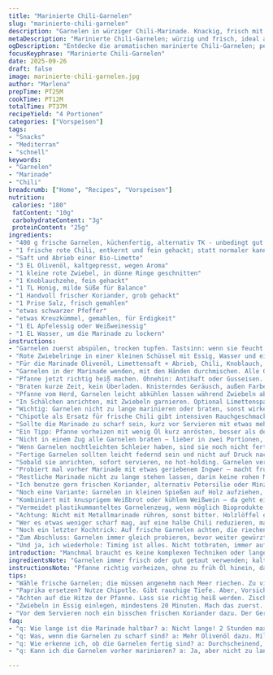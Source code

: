 ```yaml
---
title: "Marinierte Chili-Garnelen"
slug: "marinierte-chili-garnelen"
description: "Garnelen in würziger Chili-Marinade. Knackig, frisch mit leichter Schärfe. Marinieren statt lange garen; zart, nicht gummiartig. Für vier Personen als kleiner Snack vorweg, schnell vorbereitet. Keine Nüsse, milchfrei, ohne Eier. Mit Limettenabrieb und Koriander, um das Meer intensiver zu spüren. Haptik beachten – bissfest, nicht verkocht oder matschig. Aromenspiel durch frische Kräuter. Einfache Grundzutaten, doch jeder Arbeitsschritt wichtig. Plus: Eingelegte rote Zwiebeln als Kontrapunkt. Schwerpunkt: Sinn für Timing, Textur und Geschmack. Ersetzt Paprika mit getrocknetem Chipotle, das gibt mehr Räucheraroma."
metaDescription: "Marinierte Chili-Garnelen; würzig und frisch, ideal als Snack für gesellige Abende oder Aperitif. Aromatische Auswahl für Liebhaber von Meeresfrüchten."
ogDescription: "Entdecke die aromatischen marinierte Chili-Garnelen; perfekt für gesellige Anlässe oder als Appetitanreger. Genuss auf einem neuen Level."
focusKeyphrase: "Marinierte Chili-Garnelen"
date: 2025-09-26
draft: false
image: marinierte-chili-garnelen.jpg
author: "Marlena"
prepTime: PT25M
cookTime: PT12M
totalTime: PT37M
recipeYield: "4 Portionen"
categories: ["Vorspeisen"]
tags:
- "Snacks"
- "Mediterran"
- "schnell"
keywords:
- "Garnelen"
- "Marinade"
- "Chili"
breadcrumb: ["Home", "Recipes", "Vorspeisen"]
nutrition: 
 calories: "180"
 fatContent: "10g"
 carbohydrateContent: "3g"
 proteinContent: "25g"
ingredients:
- "400 g frische Garnelen, küchenfertig, alternativ TK - unbedingt gut auftauen"
- "1 frische rote Chili, entkernt und fein gehackt; statt normaler kann Chipotle verwendet werden für rauchige Note"
- "Saft und Abrieb einer Bio-Limette"
- "3 EL Olivenöl, kaltgepresst, wegen Aroma"
- "1 kleine rote Zwiebel, in dünne Ringe geschnitten"
- "1 Knoblauchzehe, fein gehackt"
- "1 TL Honig, milde Süße für Balance"
- "1 Handvoll frischer Koriander, grob gehackt"
- "1 Prise Salz, frisch gemahlen"
- "etwas schwarzer Pfeffer"
- "etwas Kreuzkümmel, gemahlen, für Erdigkeit"
- "1 EL Apfelessig oder Weißweinessig"
- "1 EL Wasser, um die Marinade zu lockern"
instructions:
- "Garnelen zuerst abspülen, trocken tupfen. Tastsinn: wenn sie feucht aber nicht nass sind, passt es. Zu feucht geben sie beim Braten viel Wasser ab – matschige Garnelen vermeiden."
- "Rote Zwiebelringe in einer kleinen Schüssel mit Essig, Wasser und einer Prise Salz marinieren. Mindestens zwanzig Minuten ziehen lassen, dann schmecken sie angenehm säuerlich, etwas knackig – wichtig zum Aufbrechen der Schärfe."
- "Für die Marinade Olivenöl, Limettensaft + Abrieb, Chili, Knoblauch, Honig, Kreuzkümmel, Salz und Pfeffer vermischen. Immer wieder abschmecken. Scharf, aber nicht zerstörend. Limettenabrieb bringt Frische, nicht bloß Säure."
- "Garnelen in der Marinade wenden, mit den Händen durchmischen. Alle Garnelen gleichmäßig benetzt – Fett und Säure sollen die Oberfläche leicht einziehen, nicht kochen oder weich machen. 15-20 Minuten, maximal 30 Minuten – wenn zu lange, werden sie zäh."
- "Pfanne jetzt richtig heiß machen. Ohnehin: Antihaft oder Gusseisen. Kein Öl extra, Garnelen tragen. Abklingen der Feuchtigkeit – wenn pfannenseitig ein leises Zischen beim Aufprall, gut. Dann sofort Garnelen reinlegen."
- "Braten kurze Zeit, kein Überladen. Knisterndes Geräusch, außen Farbe wechseln beobachten – leicht rosa opak, sonst roh, nicht weiß trocken. Jede Seite ca. 2-3 Minuten, aufpassen, dass keine graue Note entsteht."
- "Pfanne vom Herd, Garnelen leicht abkühlen lassen während Zwiebeln abgießen. Rühren mit Korianderblättern. Frische Kräuter nach dem Braten – Hitze zerstört Aromen und Farbe."
- "In Schälchen anrichten, mit Zwiebeln garnieren. Optional Limettenspalten dazu. Manchmal noch etwas direkt nachtröpfeln, wegen mehr Frische."
- "Wichtig: Garnelen nicht zu lange marinieren oder braten, sonst wirken sie trocken und gummiartig. Falls keine frischen Garnelen zur Hand, sehr gut die Qualität der TK-Garnelen prüfen. Auftauen im Kühlschrank, nicht draußen lassen. Ansonsten verwässern sie."
- "Chipotle als Ersatz für frische Chili gibt intensiven Rauchgeschmack, eher für herzhafte Variation. Honig alternativ durch Agavendicksaft oder Zucker ersetzen bei Allergien oder veganer Ernährung."
- "Sollte die Marinade zu scharf sein, kurz vor Servieren mit etwas mehr Olivenöl anpassen, mildert die Schärfe ab, ohne Geschmack zu verwässern."
- "Ein Tipp: Pfanne vorheizen mit wenig Öl kurz anrösten, besser als der gesamte Bratgang mit viel Fett, das schwimmt schnell."
- "Nicht in einem Zug alle Garnelen braten – lieber in zwei Portionen, sonst fallen Temperatur und Es soundtechnisch einfach ab."
- "Wenn Garnelen nochtleichten Schleier haben, sind sie noch nicht fertig. Alte Kochregel: durchscheinend statt komplett deckend pink/weiß."
- "Fertige Garnelen sollten leicht federnd sein und nicht auf Druck nachgeben und klebrig wirken. Dadurch erkenne ich perfektes Timing seit Jahren."
- "Sobald sie anrichten, sofort servieren, no hot-holding. Garnelen verändern Textur sofort bei Wärmeverlust oder zu langem Stehen und dann weich werden."
- "Probiert mal vorher Marinade mit etwas geriebenem Ingwer – macht fruchtige, frische Schärfe, passt wunderbar."
- "Restliche Marinade nicht zu lange stehen lassen, darin keine rohen Meeresfrüchte belassen. Sonst bakterielle Risiken, immer frisch machen."
- "Ich benutze gern frischen Koriander, alternativ Petersilie oder Minze, probiert euch aus."
- "Noch eine Variante: Garnelen in kleinen Spießen auf Holz aufziehen, marinieren und schnell grillen, knuspriger."
- "Kombiniert mit knusprigem Weißbrot oder kühlem Weißwein – da geht einiges."
- "Vermeidet plastikummanteltes Garnelenzeug, wenn möglich Bioprodukte wählen, geschmacklich deutlich besser."
- "Achtung: Nicht mit Metallmarinade rühren, sonst bitter. Holzlöffel oder Silikon."
- "Wer es etwas weniger scharf mag, auf eine halbe Chili reduzieren, manche vertragen nicht so viel Brennen."
- "Noch ein letzter Kochtrick: Auf frische Garnelen achten, die riechen dezent nach Meer, nicht 'fischig' oder unangenehm."
- "Zum Abschluss: Garnelen immer gleich probieren, bevor weiter gewürzt wird. Hast du schon mal zu salzig gemacht? Passiert mir ständig."
- "Und ja, ich wiederhole: Timing ist alles. Nicht totbraten, immer auf Geräusch und Farbe achten."
introduction: "Manchmal braucht es keine komplexen Techniken oder lange Vorbereitungen. Garnelen – schnell, aromatisch, doch tricky. Merke: zu langes Marinieren macht sie zäh; zu kurze Garzeit sie roh. Ich habe diverse Varianten ausprobiert, bis ich merkte, dass richtige Hitze und Textur entscheidend sind. Chili gibt Biss; Limette Frische; Honig rundet ab. Für Aperitif oder Snack, der nicht langweilt. Kombiniert mit eingelegten Zwiebeln ein knackiger Kontrast – wichtig, dynamsich, nicht platt. Chili, aber nicht zu dominant. Klar, jede Küche anders, mit meinen Anleitungen vermeidet ihr gummiige Garnelen. Perfektion bedeutet auch, das Geräusch der Pfanne zu lesen, zu sehen, wann die Garnelen springen."
ingredientsNote: "Garnelen immer frisch oder gut getaut verwenden; kalt abspülen und trocken tupfen nicht überspringen. Roh marinieren nicht zu lang, sonst verändern sie Konsistenz. Chili kann variieren – mildere Sorten oder getrocknete ersetzen, je nach Schärfetoleranz. Frischer Koriander für kräftiges Aroma, wer’s nicht mag, Petersilie. Honig dämpft die Schärfe, Agavendicksaft vegan oder Ahornsirup als Variation. Limettenabrieb bringt mehr als nur Saft – gibt Frische und Duft. Essig für eingelegte Zwiebeln nicht zu viel, sonst zu sauer. Pikante Zutaten wie Kreuzkümmel ergänzen rustikale Note, gerne ausprobieren. Öl kaltgepresst wegen Geschmack; billiges Öl gibt blassen Eindruck. Nicht unnötig ersetzen, sonst fehlt Harmonie. Alternativ Chipotle für rauchige Tiefe. Zwiebeln in der Marinade angenehm knackig bleiben lassen. Keine Panik bei kleinen Variationen, Würze kann angepasst werden."
instructionsNote: "Pfanne richtig vorheizen, ohne zu früh Öl hinein, damit es nicht verbrennt. Geräusche beobachten: Sobald die Pfanne laut zischt, warm genug für die Garnelen. Garnelen trocken, sonst dämpfen sie eher statt braten. Marinade nicht zu lange, sonst Proteine verändern Struktur. Zwei Durchgänge bei großer Menge verhindert Temperaturabfall. Bratzeit minimal, auf Farbe achten. Durchscheinend, nicht grau – das Zeichen gar. Zwiebeln in Essig einlegen mindestens 20 Minuten, so verlieren sie Schärfe und werden knackig. Frische Kräuter am Ende zum Garnieren, Hitze zerstört Aromen. Limettensaft fein dosieren, frischer Abrieb wichtiger. Restliche Marinade nicht zu lange aufheben – kein roher Fisch darin lagern. Beim Mixen der Marinade holt Kulinarik nicht die Menge, sondern das Timing und Abstimmen. Kurz vor dem Servieren nochmal abschmecken. Alternative Techniken: Grillen oder Spießen für Farbe und Knusprigkeit. Immer unverzüglich servieren; Garnelen sind spätestens nach 30 Minuten in Marinade zu weich. Drauf hören, fühlen, sehen – seit Jahren die beste Methode."
tips:
- "Wähle frische Garnelen; die müssen angenehm nach Meer riechen. Zu viele Wasserreste? Falsch. Richtig! Kurzes Abtrocknen im Tuch, damit sie nicht dämpfen. Achte auf Textur. Sie sollen leicht federnd sein."
- "Paprika ersetzen? Nutze Chipotle. Gibt rauchige Tiefe. Aber, Vorsicht; höre auf deinen Gaumen. Genieß, experimentier. Und: Honig kann durch Agavendicksaft ersetzt werden – ebenfalls gut."
- "Achten auf die Hitze der Pfanne. Lass sie richtig heiß werden. Zischgeräusch sagt, jetzt ist der Moment. Garnelen nicht zu lange braten. 2-3 Minuten pro Seite – das Auge isst mit."
- "Zwiebeln in Essig einlegen, mindestens 20 Minuten. Mach das zuerst. Sie müssen knackig, aber auch angenehm säuerlich sein. Balance ist wichtig, alles muss harmonieren."
- "Vor dem Servieren noch ein bisschen frischen Koriander dazu. Der Geruch ist wichtig. Und: Garnelen sofort anrichten. Nicht liegen lassen. Kalt werden sie schnell gummiartig."
faq:
- "q: Wie lange ist die Marinade haltbar? a: Nicht lange! 2 Stunden maximal. Roh und frisch. Übrig gebliebene Marinade? Wegwerfen. Kein Risiko für Bakterien."
- "q: Was, wenn die Garnelen zu scharf sind? a: Mehr Olivenöl dazu. Mildert die Schärfe. Aber pass auf, nicht übertreiben. Besser, die Marinade schrittweise nachjustieren."
- "q: Wie erkenne ich, ob die Garnelen fertig sind? a: Durchscheinend, nicht grau. Klare Anzeichen: beim Druck leicht federnd. Ein bisschen kümmern – Farbe zählt in der Küche."
- "q: Kann ich die Garnelen vorher marinieren? a: Ja, aber nicht zu lange – 30 Minuten ideal. Andernfalls wird die Textur gummiartig. Bewahre sie trocken auf, falls du vorbereiten musst."

---
```

